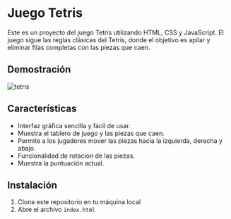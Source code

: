 # Juego Tetris

Este es un proyecto del juego Tetris utilizando HTML, CSS y JavaScript. El juego sigue las reglas clásicas del Tetris, donde el objetivo es apilar y eliminar filas completas con las piezas que caen.

## Demostración

![tetris](https://github.com/JuanPE44/tetris/assets/89142353/92021ff7-e0f6-4878-945e-0a24ccfae3a6)


## Características

- Interfaz gráfica sencilla y fácil de usar.
- Muestra el tablero de juego y las piezas que caen.
- Permite a los jugadores mover las piezas hacia la izquierda, derecha y abajo.
- Funcionalidad de rotación de las piezas.
- Muestra la puntuación actual.

## Instalación

1. Clona este repositorio en tu máquina local
2. Abre el archivo `index.html`

